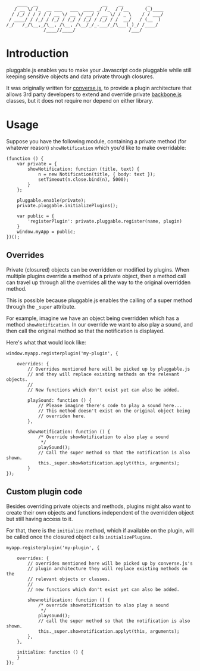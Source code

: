         ____  __                        __    __         _
       / __ \/ /_  __ ___   ___  ____ _/ /_  / /__      (_)____
      / /_/ / / / / / __ \/ __ \/ __/ / __ \/ / _ \    / / ___/
     / ____/ / /_/ / /_/ / /_/ / /_/ / /_/ / /  __/   / (__  )
    /_/   /_/\__,_/\__, /\__, /\__/_/_.___/_/\___(_)_/ /____/
                  /____//____/                    /___/ 

# Introduction

pluggable.js enables you to make your Javascript code pluggable while still
keeping sensitive objects and data private through closures.

It was originally written for [converse.js](https://conversejs.org), to provide
a plugin architecture that allows 3rd party developers to extend and override
private [backbone.js](http://backbonejs.org) classes, but it does not require
nor depend on either library.

# Usage

Suppose you have the following module, containing a private method (for
whatever reason) `showNotification` which you'd like to make overridable:

    (function () {
        var private = {
            showNotification: function (title, text) {
                n = new Notification(title, { body: text });
                setTimeout(n.close.bind(n), 5000);
            }
        };

        pluggable.enable(private);
        private.pluggable.initializePlugins();

        var public = {
            'registerPlugin': private.pluggable.register(name, plugin)
        }
        window.myApp = public;
    })();

## Overrides

Private (closured) objects can be overridden or modified by plugins. When multiple
plugins override a method of a private object, then a method call can travel up
through all the overrides all the way to the original overridden method.

This is possible because pluggable.js enables the calling of a super method
through the `_super` attribute.

For example, imagine we have an object being overridden which has a method
`showNotification`. In our override we want to also play a sound, and then call
the original method so that the notification is displayed.

Here's what that would look like:

    window.myapp.registerplugin('my-plugin', {

        overrides: {
            // Overrides mentioned here will be picked up by pluggable.js
            // and they will replace existing methods on the relevant objects.
            //
            // New functions which don't exist yet can also be added.

            playSound: function () {
                // Please imagine there's code to play a sound here...
                // This method doesn't exist on the original object being
                // overriden here.
            },

            showNotification: function () {
                /* Override showNotification to also play a sound
                 */
                playSound();
                // Call the super method so that the notification is also shown.
                this._super.showNotification.applyt(this, arguments);
            }
    });

## Custom plugin code

Besides overriding private objects and methods, plugins might also want to
create their own objects and functions independent of the overridden object but
still having access to it.

For that, there is the `initialize` method, which if available on the plugin,
will be called once the closured object calls `initializePlugins`.


    myapp.registerplugin('my-plugin', {

        overrides: {
            // overrides mentioned here will be picked up by converse.js's
            // plugin architecture they will replace existing methods on the
            // relevant objects or classes.
            //
            // new functions which don't exist yet can also be added.

            shownotification: function () {
                /* override shownotification to also play a sound
                 */
                playsound();
                // call the super method so that the notification is also shown.
                this._super.shownotification.applyt(this, arguments);
            },
        },

        initialize: function () {
        }
    });

    
